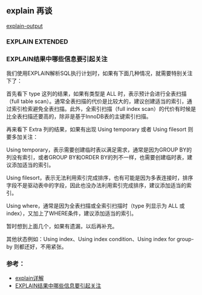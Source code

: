 ## explain 再谈
[explain-output](https://dev.mysql.com/doc/refman/5.7/en/explain-output.html)
### EXPLAIN EXTENDED
### EXPLAIN结果中哪些信息要引起关注
我们使用EXPLAIN解析SQL执行计划时，如果有下面几种情况，就需要特别关注下了：

首先看下 type 这列的结果，如果有类型是 ALL 时，表示预计会进行全表扫描（full table scan）。通常全表扫描的代价是比较大的，建议创建适当的索引，通过索引检索避免全表扫描。此外，全索引扫描（full index scan）的代价有时候是比全表扫描还要高的，除非是基于InnoDB表的主键索引扫描。

再来看下 Extra 列的结果，如果有出现 Using temporary 或者 Using filesort 则要多加关注：

Using temporary，表示需要创建临时表以满足需求，通常是因为GROUP BY的列没有索引，或者GROUP BY和ORDER BY的列不一样，也需要创建临时表，建议添加适当的索引。

Using filesort，表示无法利用索引完成排序，也有可能是因为多表连接时，排序字段不是驱动表中的字段，因此也没办法利用索引完成排序，建议添加适当的索引。

Using where，通常是因为全表扫描或全索引扫描时（type 列显示为 ALL 或 index），又加上了WHERE条件，建议添加适当的索引。

暂时想到上面几个，如果有遗漏，以后再补充。

其他状态例如：Using index、Using index condition、Using index for group-by 则都还好，不用紧张。

### 参考：
* [explain详解](https://www.cnblogs.com/duhuo/p/4605813.html)
* [EXPLAIN结果中哪些信息要引起关注](https://imysql.com/2015/06/14/mysql-faq-what-important-information-in-explain.shtml)

